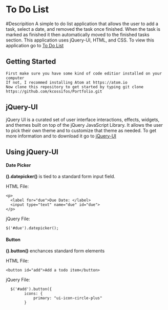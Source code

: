 # To Do List

#Descripition
A simple to do list application that allows the user to add a task, select a date, and removed the task once finished. When the task is marked as finished it then automatically moved to the finished tasks section. This application uses jQuery-UI, HTML, and CSS. To view this application go to [To Do List](https://kcossifos.github.io/Portfolio/ToDo/index.html)

## Getting Started
```
First make sure you have some kind of code editior installed on your computer
If not, I recommed installing Atom at https://atom.io
Now clone this repository to get started by typing git clone https://github.com/kcossifos/Portfolio.git

```

## jQuery-UI
jQuery UI is a curated set of user interface interactions, effects, widgets, and themes built on top of the jQuery JavaScript Library. It allows the user to pick their own theme and to customize that theme as needed. To get more information and to download it go to [jQuery-UI](https://jqueryui.com)



## Using jQuery-UI

#### Date Picker

**().datepicker()** is tied to a standard form input field. 

HTML File:
```
<p>
  <label for="due">Due Date: </label>
  <input type="text" name="due" id="due">
</p>
```                

jQuery File:
```
$('#due').datepicker();

```

#### Button
**().button()** enchances standard form elements

HTML File:
```
<button id="add">Add a todo item</button>
```

jQuery File:
```
  $('#add').button({
        icons: {
            primary: "ui-icon-circle-plus"
        }
```


